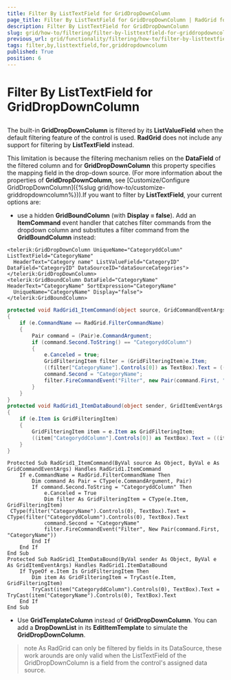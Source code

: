 ```yaml
---
title: Filter By ListTextField for GridDropDownColumn
page_title: Filter By ListTextField for GridDropDownColumn | RadGrid for ASP.NET AJAX Documentation
description: Filter By ListTextField for GridDropDownColumn
slug: grid/how-to/filtering/filter-by-listtextfield-for-griddropdowncolumn
previous_url: grid/functionality/filtering/how-to/filter-by-listtextfield-for-griddropdowncolumn
tags: filter,by,listtextfield,for,griddropdowncolumn
published: True
position: 6
---
```


# Filter By ListTextField for GridDropDownColumn



##

The built-in **GridDropDownColumn** is filtered by its **ListValueField** when the default filtering feature of the control is used. **RadGrid** does not include any support for filtering by **ListTextField** instead.

This limitation is because the filtering mechanism relies on the **DataField** of the filtered column and for **GridDropDownColumn** this property specifies the mapping field in the drop-down source. (For more information about the properties of **GridDropDownColumn**, see [Customize/Configure GridDropDownColumn]({%slug grid/how-to/customize-griddropdowncolumn%})).If you want to filter by **ListTextField**, your current options are:

* use a hidden **GridBoundColumn** (with **Display = false**). Add an **ItemCommand** event handler that catches filter commands from the dropdown column and substitutes a filter command from the **GridBoundColumn** instead:



````ASP.NET
<telerik:GridDropDownColumn UniqueName="CategoryddColumn" ListTextField="CategoryName"
  HeaderText="Category name" ListValueField="CategoryID" DataField="CategoryID" DataSourceID="dataSourceCategories">
</telerik:GridDropDownColumn>
<telerik:GridBoundColumn DataField="CategoryName" HeaderText="CategoryName" SortExpression="CategoryName"
  UniqueName="CategoryName" Display="false">
</telerik:GridBoundColumn>
````
````C#
protected void RadGrid1_ItemCommand(object source, GridCommandEventArgs e)
{
    if (e.CommandName == RadGrid.FilterCommandName)
    {
        Pair command = (Pair)e.CommandArgument;
        if (command.Second.ToString() == "CategoryddColumn")
        {
            e.Canceled = true;
            GridFilteringItem filter = (GridFilteringItem)e.Item;
            ((filter["CategoryName"].Controls[0]) as TextBox).Text = ((filter["CategoryddColumn"].Controls[0]) as TextBox).Text;
            command.Second = "CategoryName";
            filter.FireCommandEvent("Filter", new Pair(command.First, "CategoryName"));
        }
    }
}
protected void RadGrid1_ItemDataBound(object sender, GridItemEventArgs e)
{  
    if (e.Item is GridFilteringItem)
    {  
        GridFilteringItem item = e.Item as GridFilteringItem;
        ((item["CategoryddColumn"].Controls[0]) as TextBox).Text = ((item["CategoryName"].Controls[0]) as TextBox).Text;
    }
}
````
````VB
Protected Sub RadGrid1_ItemCommand(ByVal source As Object, ByVal e As GridCommandEventArgs) Handles RadGrid1.ItemCommand
    If e.CommandName = RadGrid.FilterCommandName Then
        Dim command As Pair = CType(e.CommandArgument, Pair)
        If command.Second.ToString = "CategoryddColumn" Then
            e.Canceled = True
            Dim filter As GridFilteringItem = CType(e.Item, GridFilteringItem)
 CType(filter("CategoryName").Controls(0), TextBox).Text = CType(filter("CategoryddColumn").Controls(0), TextBox).Text   
            command.Second = "CategoryName"
            filter.FireCommandEvent("Filter", New Pair(command.First, "CategoryName"))
        End If
    End If
End Sub
Protected Sub RadGrid1_ItemDataBound(ByVal sender As Object, ByVal e As GridItemEventArgs) Handles RadGrid1.ItemDataBound
    If TypeOf e.Item Is GridFilteringItem Then
        Dim item As GridFilteringItem = TryCast(e.Item, GridFilteringItem)
        TryCast(item("CategoryddColumn").Controls(0), TextBox).Text = TryCast(item("CategoryName").Controls(0), TextBox).Text
    End If
End Sub
````


* Use **GridTemplateColumn** instead of **GridDropDownColumn**. You can add a **DropDownList** in its **EditItemTemplate** to simulate the **GridDropDownColumn**.

>note As RadGrid can only be filtered by fields in its DataSource, these work arounds are only valid when the ListTextField of the GridDropDownColumn is a field from the control's assigned data source.
>

